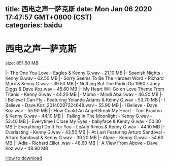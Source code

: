 
title: 西电之声一萨克斯
date: Mon Jan 06 2020 17:47:57 GMT+0800 (CST)    
categories: baidu
---

# 西电之声一萨克斯
size: 851.60 MB
 
 
|- The One You Love - Eagles & Kenny G.wav - 21.10 MB
|- Spanish Nights - Kenny G.wav - 62.50 MB
|- Sorry Seems To Be The Hardest Word - Richard Marx & Kenny G.wav - 39.50 MB
|- Nothing But The Radio On 1990 - Joey Diggs & Dave Koz.wav - 45.60 MB
|- My Heart Will Go on Love Theme From Titanic - Kenny G.wav - 44.20 MB
|- Momo - Mindi Abair.wav - 46.50 MB
|- I Believe I Can Fly - Featuring Yolanda Adams & Kenny G.wav - 53.70 MB
|- I Believe - Dave Koz_20140207224648.wav - 55.90 MB
|- I Believe - Dave Koz.wav - 55.90 MB
|- How Could An Angel Break My Heart - Toni Braxton & Kenny G.wav - 44.10 MB
|- Falling In The Moonlight - Kenny G.wav - 53.40 MB
|- Everytime I Close My Eyes - babyface & Kenny G.wav - 50.30 MB
|- Everything I Do It For You - LeAnn Rimos & Kenny G.wav - 44.10 MB
|- Everlasting - Kenny G.wav - 43.50 MB
|- At Last Featuring Arturo Sandoval - Arturo Sandoval & Kenny G.wav - 39.20 MB
|- Alone - Kenny G.wav - 54.60 MB
|- Adia - Richard Elliot .wav - 48.60 MB
|- A View From Above - Dave Koz.wav - 48.90 MB

[How to download](https://bpcam.bemobtrk.com/go/2ceec3aa-1ca2-46d6-b9ff-aaa5c184517c?jno=1879)